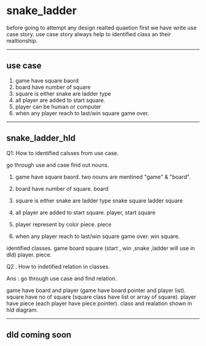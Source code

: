 # snake_ladder

before going to attempt any design realted quaetion first we have write
use case story.
use case story always help to identified class an their realtionship.

------------------
use case
------------------
1. game have square baord
2. board have number of square
3. square is either snake are ladder type
4. all player are added to start square.
5. player can be human or computer
6. when any player reach to last/win square game over.


------------------
snake_ladder_hld
------------------
Q1:  How to identified calsses from use case.

go through use and case find out nouns.
1. game have square baord.
two nouns are mentined "game" & "board".

2. board have number of square.
 board
3. square is either snake are ladder type
   snake square  ladder square
4. all player are added to start square.
   player, start square
5.  player represent by color piece.
   piece
5. when any player reach to last/win square game over.
  win square.

identified classes.
game
board
square (start , win ,snake ,ladder will use in dld)
player.
piece.

Q2 . How to indetified relation in classes.

 Ans : go through use case and find relation.

 game have board and player (game have board pointer and player list).
 square have no of square (square class have list or array of square).
 player have piece (each player have piece pointer).
 class and realation shown in hld diagram.

--------------------------------
dld coming soon
--------------------------------
